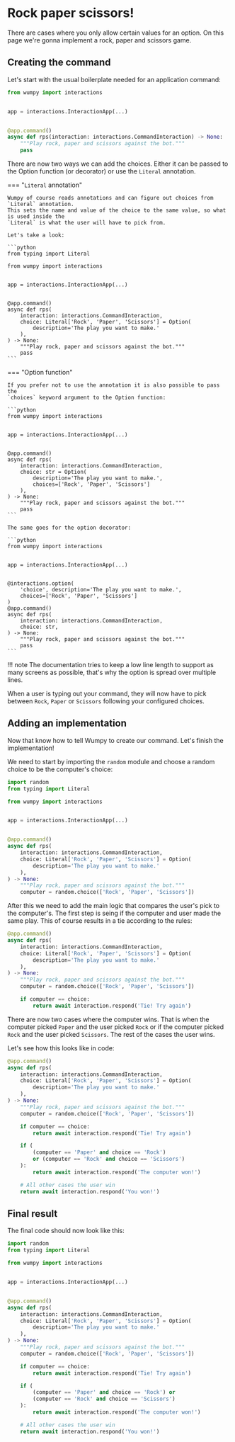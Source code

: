 # Rock paper scissors!

There are cases where you only allow certain values for an option. On this page we're gonna
implement a rock, paper and scissors game.

## Creating the command

Let's start with the usual boilerplate needed for an application command:

```python
from wumpy import interactions


app = interactions.InteractionApp(...)


@app.command()
async def rps(interaction: interactions.CommandInteraction) -> None:
    """Play rock, paper and scissors against the bot."""
    pass
```

There are now two ways we can add the choices. Either it can be passed to the
Option function (or decorator) or use the `Literal` annotation.

=== "`Literal` annotation"

    Wumpy of course reads annotations and can figure out choices from `Literal` annotation.
    This sets the name and value of the choice to the same value, so what is used inside the
    `Literal` is what the user will have to pick from.

    Let's take a look:

    ```python
    from typing import Literal

    from wumpy import interactions


    app = interactions.InteractionApp(...)


    @app.command()
    async def rps(
        interaction: interactions.CommandInteraction,
        choice: Literal['Rock', 'Paper', 'Scissors'] = Option(
            description='The play you want to make.'
        ),
    ) -> None:
        """Play rock, paper and scissors against the bot."""
        pass
    ```

=== "Option function"

    If you prefer not to use the annotation it is also possible to pass the
    `choices` keyword argument to the Option function:

    ```python
    from wumpy import interactions


    app = interactions.InteractionApp(...)


    @app.command()
    async def rps(
        interaction: interactions.CommandInteraction,
        choice: str = Option(
            description='The play you want to make.',
            choices=['Rock', 'Paper', 'Scissors']
        ),
    ) -> None:
        """Play rock, paper and scissors against the bot."""
        pass
    ```

    The same goes for the option decorator:

    ```python
    from wumpy import interactions


    app = interactions.InteractionApp(...)


    @interactions.option(
        'choice', description='The play you want to make.',
        choices=['Rock', 'Paper', 'Scissors']
    )
    @app.command()
    async def rps(
        interaction: interactions.CommandInteraction,
        choice: str,
    ) -> None:
        """Play rock, paper and scissors against the bot."""
        pass
    ```

!!! note
    The documentation tries to keep a low line length to support as many
    screens as possible, that's why the option is spread over multiple lines.

When a user is typing out your command, they will now have to pick between `Rock`, `Paper`
or `Scissors` following your configured choices.

## Adding an implementation

Now that know how to tell Wumpy to create our command. Let's finish the
implementation!

We need to start by importing the `random` module and choose a random choice
to be the computer's choice:

```python
import random
from typing import Literal

from wumpy import interactions


app = interactions.InteractionApp(...)


@app.command()
async def rps(
    interaction: interactions.CommandInteraction,
    choice: Literal['Rock', 'Paper', 'Scissors'] = Option(
        description='The play you want to make.'
    ),
) -> None:
    """Play rock, paper and scissors against the bot."""
    computer = random.choice(['Rock', 'Paper', 'Scissors'])
```

After this we need to add the main logic that compares the user's pick to the computer's.
The first step is seing if the computer and user made the same play. This of course results
in a tie according to the rules:

```python
@app.command()
async def rps(
    interaction: interactions.CommandInteraction,
    choice: Literal['Rock', 'Paper', 'Scissors'] = Option(
        description='The play you want to make.'
    ),
) -> None:
    """Play rock, paper and scissors against the bot."""
    computer = random.choice(['Rock', 'Paper', 'Scissors'])

    if computer == choice:
        return await interaction.respond('Tie! Try again')
```

There are now two cases where the computer wins. That is when the computer picked `Paper` and
the user picked `Rock` or if the computer picked `Rock` and the user picked `Scissors`. The
rest of the cases the user wins.

Let's see how this looks like in code:

```python
@app.command()
async def rps(
    interaction: interactions.CommandInteraction,
    choice: Literal['Rock', 'Paper', 'Scissors'] = Option(
        description='The play you want to make.'
    ),
) -> None:
    """Play rock, paper and scissors against the bot."""
    computer = random.choice(['Rock', 'Paper', 'Scissors'])

    if computer == choice:
        return await interaction.respond('Tie! Try again')

    if (
        (computer == 'Paper' and choice == 'Rock')
        or (computer == 'Rock' and choice == 'Scissors')
    ):
        return await interaction.respond('The computer won!')

    # All other cases the user win
    return await interaction.respond('You won!')
```

## Final result

The final code should now look like this:

```python
import random
from typing import Literal

from wumpy import interactions


app = interactions.InteractionApp(...)


@app.command()
async def rps(
    interaction: interactions.CommandInteraction,
    choice: Literal['Rock', 'Paper', 'Scissors'] = Option(
        description='The play you want to make.'
    ),
) -> None:
    """Play rock, paper and scissors against the bot."""
    computer = random.choice(['Rock', 'Paper', 'Scissors'])

    if computer == choice:
        return await interaction.respond('Tie! Try again')

    if (
        (computer == 'Paper' and choice == 'Rock') or
        (computer == 'Rock' and choice == 'Scissors')
    ):
        return await interaction.respond('The computer won!')

    # All other cases the user win
    return await interaction.respond('You won!')
```
